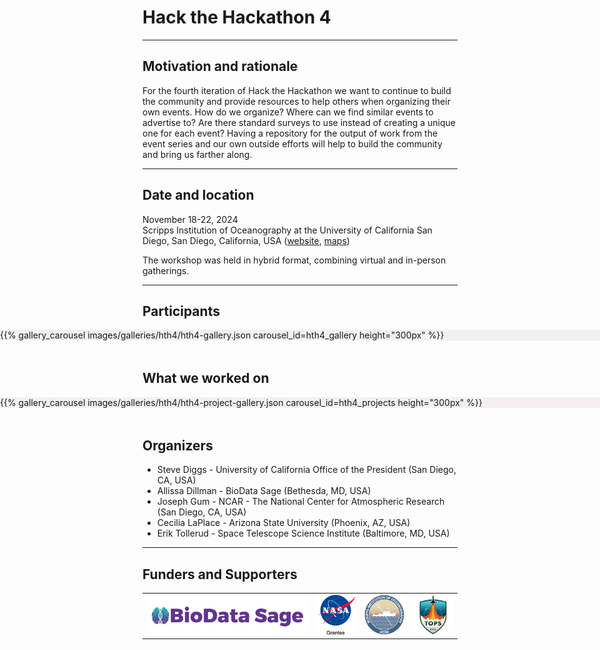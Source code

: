 <!--
.. title: Hack the Hackathon vol. 4
.. slug: events/hth4
.. hide_title: false
.. date: 2024-11-21 19:31:58 UTC
.. tags: 
.. category: 
.. link: 
.. description: 
.. type: text
-->

# Hack the Hackathon 4

---

## Motivation and rationale
For the fourth iteration of Hack the Hackathon we want to continue to build the community and provide resources to help others when organizing their own events. How do we organize? Where can we find similar events to advertise to? Are there standard surveys to use instead of creating a unique one for each event? Having a repository for the output of work from the event series and our own outside efforts will help to build the community and bring us farther along.

---

## Date and location
November 18-22, 2024  
Scripps Institution of Oceanography at the University of California San Diego, San Diego, California, USA ([website](https://scripps.ucsd.edu/), [maps](https://share.google/a9Obv2XPy3BNKK2qs))

The workshop was held in hybrid format, combining virtual and in-person gatherings.

---

## Participants
<section class="py-5" id="resources" style="background-color: #f3eff2; margin-left: calc(-50vw + 50%); margin-right: calc(-50vw + 50%); width: 100vw; margin-bottom: 3rem;">
{{% gallery_carousel images/galleries/hth4/hth4-gallery.json carousel_id=hth4_gallery height="300px" %}}
</section>

## What we worked on
<section class="py-5" id="resources" style="background-color: #f3eff2; margin-left: calc(-50vw + 50%); margin-right: calc(-50vw + 50%); width: 100vw; margin-bottom: 3rem;">
{{% gallery_carousel images/galleries/hth4/hth4-project-gallery.json carousel_id=hth4_projects height="300px" %}}
</section>

## Organizers
- Steve Diggs - University of California Office of the President (San Diego, CA, USA)
- Allissa Dillman - BioData Sage (Bethesda, MD, USA)
- Joseph Gum - NCAR - The National Center for Atmospheric Research (San Diego, CA, USA)
- Cecilia LaPlace - Arizona State University (Phoenix, AZ, USA)
- Erik Tollerud - Space Telescope Science Institute (Baltimore, MD, USA)

---

## Funders and Supporters

<table>
  <tr>
    <td><a href="https://www.biodatasage.com/" target="_blank" class="logo-link"><img class="logo" src="/images/funders/biodatasage.png" alt="BioData Sage"/></a></td>
    <td><a href="https://www.nasa.gov/" target="_blank" class="logo-link"><img class="logo" src="/images/funders/nasa-grantee.png" alt="NASA Grantee"/></a></td>
    <td><a href="https://scripps.ucsd.edu/" target="_blank" class="logo-link"><img class="logo" src="/images/funders/scripps.png" alt="Scripps"/></a></td>
    <td><a href="https://www.earthdata.nasa.gov/about/competitive-programs/access/terrestrial-observation-prediction-system" target="_blank" class="logo-link"><img class="logo" src="/images/funders/tops.png" alt="TOPS NASA"/></a></td>
  </tr>
</table>